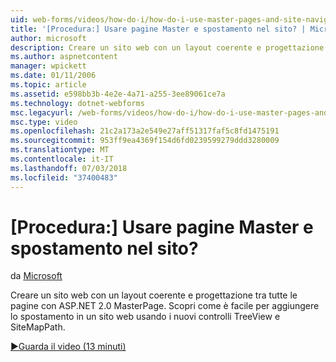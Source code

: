 ```yaml
---
uid: web-forms/videos/how-do-i/how-do-i-use-master-pages-and-site-navigation
title: '[Procedura:] Usare pagine Master e spostamento nel sito? | Microsoft Docs'
author: microsoft
description: Creare un sito web con un layout coerente e progettazione tra tutte le pagine con ASP.NET 2.0 MasterPage. Scopri come è facile per aggiungere lo spostamento in un sito web...
ms.author: aspnetcontent
manager: wpickett
ms.date: 01/11/2006
ms.topic: article
ms.assetid: e598bb3b-4e2e-4a71-a255-3ee89061ce7a
ms.technology: dotnet-webforms
msc.legacyurl: /web-forms/videos/how-do-i/how-do-i-use-master-pages-and-site-navigation
msc.type: video
ms.openlocfilehash: 21c2a173a2e549e27aff51317faf5c8fd1475191
ms.sourcegitcommit: 953ff9ea4369f154d6fd0239599279ddd3280009
ms.translationtype: MT
ms.contentlocale: it-IT
ms.lasthandoff: 07/03/2018
ms.locfileid: "37400483"
---
```

<a name="how-do-i-use-master-pages-and-site-navigation"></a>[Procedura:] Usare pagine Master e spostamento nel sito?
====================
da [Microsoft](https://github.com/microsoft)

Creare un sito web con un layout coerente e progettazione tra tutte le pagine con ASP.NET 2.0 MasterPage. Scopri come è facile per aggiungere lo spostamento in un sito web usando i nuovi controlli TreeView e SiteMapPath.

[&#9654;Guarda il video (13 minuti)](https://channel9.msdn.com/Blogs/ASP-NET-Site-Videos/how-do-i-use-master-pages-and-site-navigation)
